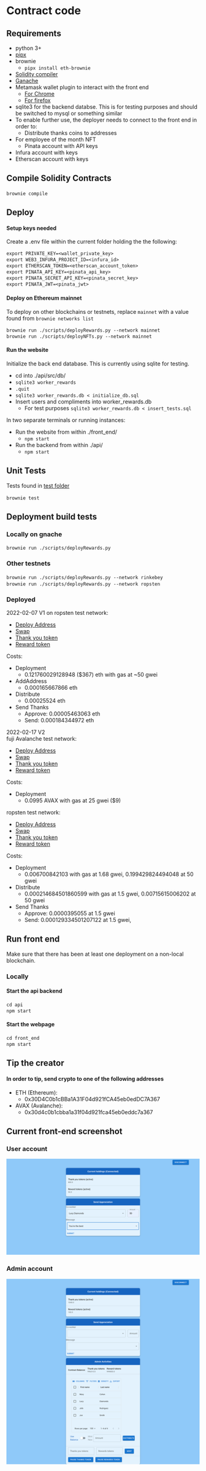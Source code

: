 # Contract code

## Requirements

- python 3+
- [pipx](https://pypa.github.io/pipx/installation/)
- brownie
  - `pipx install eth-brownie`
- [Solidity compiler](https://docs.soliditylang.org/en/v0.8.11/installing-solidity.html)
- [Ganache](https://trufflesuite.com/ganache/)
- Metamask wallet plugin to interact with the front end
  - [For Chrome](https://chrome.google.com/webstore/detail/metamask/nkbihfbeogaeaoehlefnkodbefgpgknn)
  - [For firefox](https://addons.mozilla.org/en-US/firefox/addon/ether-metamask/)
- sqlite3 for the backend databse.  This is for testing purposes and should be switched to mysql or something similar
- To enable further use, the deployer needs to connect to the front end in order to:
  - Distribute thanks coins to addresses
- For employee of the month NFT
  - Pinata account with API keys
- Infura account with keys
- Etherscan account with keys

## Compile Solidity Contracts

`brownie compile`

## Deploy

#### Setup keys needed
Create a .env file within the current folder holding the the following:
```
export PRIVATE_KEY=<wallet_private_key>
export WEB3_INFURA_PROJECT_ID=<infura_id>
export ETHERSCAN_TOKEN=<etherscan_account_token>
export PINATA_API_KEY=<pinata_api_key>
export PINATA_SECRET_API_KEY=<pinata_secret_key>
export PINATA_JWT=<pinata_jwt>
```

#### Deploy on Ethereum mainnet
To deploy on other blockchains or testnets, replace `mainnet` with a value found from `brownie networks list`
```
brownie run ./scripts/deployRewards.py --network mainnet  
brownie run ./scripts/deployNFTs.py --network mainnet  
```


#### Run the website
Initialize the back end database.  This is currently using sqlite for testing.
- cd into ./api/src/db/
- `sqlite3 worker_rewards`
- `.quit`
- `sqlite3 worker_rewards.db < initialize_db.sql`
- Insert users and compliments into worker_rewards.db
  - For test purposes `sqlite3 worker_rewards.db < insert_tests.sql`

In two separate terminals or running instances:  
- Run the website from within ./front_end/
  - `npm start`
- Run the backend from within ./api/
  - `npm start`

## Unit Tests

Tests found in [test folder](./tests)  
  
`brownie test`

## Deployment build tests

### Locally on gnache

`brownie run ./scripts/deployRewards.py`

### Other testnets

`brownie run ./scripts/deployRewards.py --network rinkebey`  
`brownie run ./scripts/deployRewards.py --network ropsten`

### Deployed  
2022-02-07 V1 on ropsten test network:  
- [Deploy Address](https://ropsten.etherscan.io/address/0x839901c21D20316b0DDcA205AAe53A1EbB886cf4)
- [Swap](https://ropsten.etherscan.io/address/0xd9398D03794919215A2f7191e1FaBb4C9EeCBfdD)
- [Thank you token](https://ropsten.etherscan.io/address/0x131432D246122B94FeD14873C2c05A154EC93122)
- [Reward token](https://ropsten.etherscan.io/address/0x808cF232F973CF0bBB480C27d476E6C5581bbC62)
  
Costs:
- Deployment
  - 0.121760029128948 ($367) eth with gas at ~50 gwei  
- AddAddress
  - 0.000165667866 eth
- Distribute
  - 0.00025524 eth
- Send Thanks
  - Approve: 0.00005463063 eth
  - Send: 0.000184344972 eth

2022-02-17 V2  
fuji Avalanche test network:
- [Deploy Address](https://testnet.avascan.info/blockchain/c/address/0x839901c21D20316b0DDcA205AAe53A1EbB886cf4)
- [Swap](https://testnet.avascan.info/blockchain/c/address/0x7B652A331D18435ec0A60Bbde921b694e33dC8ea)
- [Thank you token](https://testnet.avascan.info/blockchain/c/address/0xC77E0748A0B611C7aF08a72fF855c5a431BB4a6C)
- [Reward token](https://testnet.avascan.info/blockchain/c/address/0x3D5597e5325eCeB2871A6132E680E0CCCc61204f)

Costs:
- Deployment
  - 0.0995 AVAX with gas at 25 gwei ($9)
  
ropsten test network:  
- [Deploy Address](https://ropsten.etherscan.io/address/0x839901c21D20316b0DDcA205AAe53A1EbB886cf4)
- [Swap](https://ropsten.etherscan.io/address/0xc1E8Aa5eDE71816FBbf68c19b149376D94B402F9)
- [Thank you token](https://ropsten.etherscan.io/address/0xd796e77A5d8CD6b5b958A670f3Af6Bb806A5184C)
- [Reward token](https://ropsten.etherscan.io/address/0xAfEf77aEa02Bb31FDB31dcd16ebBc39109F66FC7)
  
Costs:
- Deployment
  - 0.006700842103 with gas at 1.68 gwei, 0.199429824494048 at 50 gwei
- Distribute
  - 0.000214684501860599 with gas at 1.5 gwei, 0.00715615006202 at 50 gwei
- Send Thanks
  - Approve: 0.0000395055 at 1.5 gwei
  - Send: 0.000129334501207122 at 1.5 gwei, 

## Run front end

Make sure that there has been at least one deployment on a non-local blockchain.  
  
### Locally

#### Start the api backend
```
cd api
npm start
```

#### Start the webpage
```
cd front_end
npm start
```

## Tip the creator

#### In order to tip, send crypto to one of the following addresses  
- ETH (Ethereum):
  - 0x30D4C0b1cBBa1A31F04d921fCA45eb0edDC7A367
- AVAX (Avalanche):
  - 0x30d4c0b1cbba1a31f04d921fca45eb0eddc7a367

## Current front-end screenshot

### User account
![Thanks](../thanks.png)

### Admin account
![Admin](../Admin_page.png)
